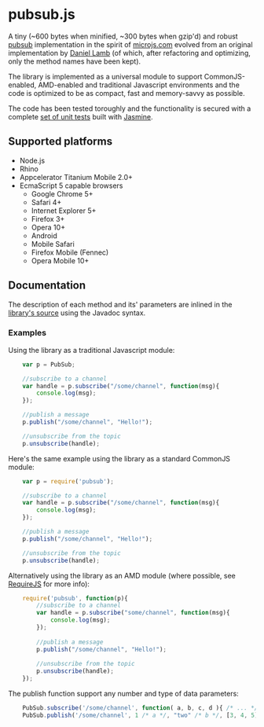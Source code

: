 pubsub.js
=========

A tiny (~600 bytes when minified, ~300 bytes when gzip'd) and robust
[pubsub](http://en.wikipedia.org/wiki/Publish%E2%80%93subscribe_pattern)
implementation in the spirit of [microjs.com](http://www.microjs.com) evolved
from an original implementation by [Daniel Lamb](http://daniellmb.com)
(of which, after refactoring and optimizing, only the method names have been kept).

The library is implemented as a universal module to support CommonJS-enabled, AMD-enabled and
traditional Javascript environments and the code is optimized to be as compact,
fast and memory-savvy as possible.

The code has been tested toroughly and the functionality is secured with a
complete [set of unit tests](https://github.com/federico-lox/pubsub.js/tree/master/spec)
built with [Jasmine](http://pivotal.github.com/jasmine/).

Supported platforms
-------------------
*	Node.js
*	Rhino
*	Appcelerator Titanium Mobile 2.0+
*	EcmaScript 5 capable browsers
	*	Google Chrome 5+
	*	Safari 4+
	*	Internet Explorer 5+
	*	Firefox 3+
	*	Opera 10+
	*	Android
	*	Mobile Safari
	*	Firefox Mobile (Fennec)
	*	Opera Mobile 10+

Documentation
------------- 
The description of each method and its' parameters are inlined in the [library's
source](https://github.com/federico-lox/pubsub.js/blob/master/src/pubsub.js) using
the Javadoc syntax.

### Examples ###
Using the library as a traditional Javascript module:

```javascript
	var p = PubSub;

	//subscribe to a channel
	var handle = p.subscribe("/some/channel", function(msg){
		console.log(msg);
	});

	//publish a message
	p.publish("/some/channel", "Hello!");

	//unsubscribe from the topic
	p.unsubscribe(handle);
```

Here's the same example using the library as a standard CommonJS module:

```javascript
	var p = require('pubsub');

	//subscribe to a channel
	var handle = p.subscribe("/some/channel", function(msg){
		console.log(msg);
	});

	//publish a message
	p.publish("/some/channel", "Hello!");

	//unsubscribe from the topic
	p.unsubscribe(handle);
```

Alternatively using the library as an AMD module (where possible, see
[RequireJS](http://requirejs.org/) for more info):

```javascript
	require('pubsub', function(p){
		//subscribe to a channel
		var handle = p.subscribe("some/channel", function(msg){
			console.log(msg);
		});
	
		//publish a message
		p.publish("/some/channel", "Hello!");
	
		//unsubscribe from the topic
		p.unsubscribe(handle);
	});
```

The publish function support any number and type of data parameters:

```javascript
	PubSub.subscribe('/some/channel', function( a, b, c, d ){ /* ... */ });
	PubSub.publish('/some/channel', 1 /* a */, "two" /* b */, [3, 4, 5] /* c */, {total: 15} /* d */);
```
